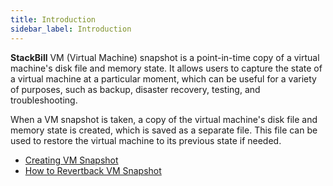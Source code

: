 ```yaml
---
title: Introduction
sidebar_label: Introduction
---
```


**StackBill** VM (Virtual Machine) snapshot is a point-in-time copy of a virtual machine's disk file and memory state. It allows users to capture the state of a virtual machine at a particular moment, which can be useful for a variety of purposes, such as backup, disaster recovery, testing, and troubleshooting.

When a VM snapshot is taken, a copy of the virtual machine's disk file and memory state is created, which is saved as a separate file. This file can be used to restore the virtual machine to its previous state if needed.

- [Creating VM Snapshot](./creating-a-vm-snapshot#creating-vm-snapshot-in-stackbill-cmp) 
- [How to Revertback VM Snapshot](./how-to-revertback-vmsnapshot#how-to-revertback-vm-snapshot-in-stackbill-cmp)